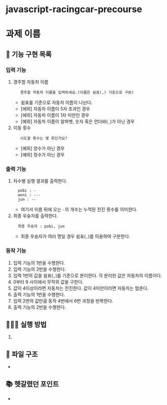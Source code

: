 # javascript-racingcar-precourse

# 과제 이름

## 🔨 기능 구현 목록

### 입력 기능

1. 경주할 자동차 이름
   ```
      경주할 자동차 이름을 입력하세요.(이름은 쉼표(,) 기준으로 구분)
   ```
   - 쉼표를 기준으로 자동차 이름이 나뉜다.
   - [에외] 자동차 이름이 5자 초과인 경우
   - [에외] 자동차 이름이 1자 미만인 경우
   - [예외] 자동차 이름이 알파벳, 숫자 혹은 언더바(`_`)가 아닌 경우
2. 이동 횟수
   ```
      시도할 횟수는 몇 회인가요?
   ```
   - [예외] 양수가 아닌 경우
   - [예외] 정수가 아닌 경우

### 출력 기능

1. 차수별 실행 결과를 출력한다.
   ```
     pobi : -
     woni : ---
     jun : --
   ```
   - 여기서 이름 뒤에 오는 `-`의 개수는 누적된 전진 횟수를 의미한다.
2. 최종 우숭자를 출력한다.
   ```
     최종 우숭자 : pobi, jun
   ```
   - 최종 우숭자가 여러 명일 경우 쉼표(`,`)를 이용하여 구분한다.

### 동작 기능

1. 입력 기능의 1번을 수행한다.
2. 입력 기능의 2번을 수행한다.
3. 입력 1번의 값을 쉼표(`,`)를 기준으로 분리한다. 각 분리한 값은 자동차의 이름이다.
4. 0부터 9 사이에서 무작위 값을 구한다.
5. 값이 4이상이라면 자동차는 전진한다. 값이 4미만이라면 자동차는 멈춘다.
6. 출력 기능의 1번을 수행한다.
7. 입력 2번의 값만큼 동작 4번에서 6번 과정을 반복한다.
8. 출력 기능의 2번을 수행한다.

## 🧑🏻‍💻 실행 방법

1.

## 📂 파일 구조

-

## 📚 헷갈렸던 포인트

-
